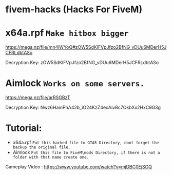 # fivem-hacks (Hacks For FiveM)


# x64a.rpf `Make hitbox bigger`
https://mega.nz/file/mn4iWYoQ#zOW5SdKlFVpJfzo2BfNG_vDUu6MDerH5JCFRLdbtASo

Decryption Key: zOW5SdKlFVpJfzo2BfNG_vDUu6MDerH5JCFRLdbtASo

# Aimlock `Works on some servers.`
https://mega.nz/file/arRSGBzT

Decryption Key: Nwz6HamPhA42b_iO24KzZ4eoAivBc7OkbXx2HxC9G3g

# Tutorial:
* x64a.rpf `Put this hacked file to GTA5 Directory, dont forget the backup the original file.`
* Aimlock `Put this file to FiveM\mods Directory, if there is not a folder with that name create one.`

Gameplay Video : https://www.youtube.com/watch?v=mjDBC0EjSGQ
